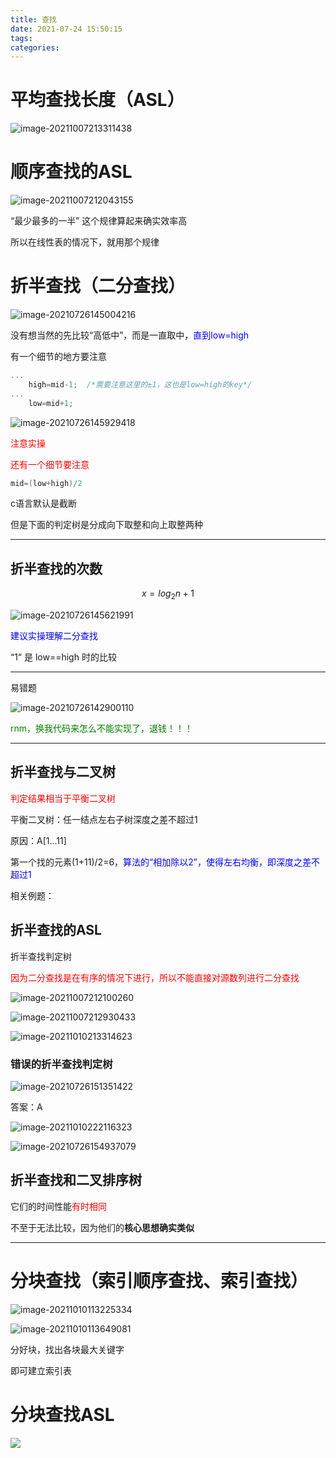 ```yaml
---
title: 查找
date: 2021-07-24 15:50:15
tags:
categories:
---
```




# 平均查找长度（ASL）

![image-20211007213311438](https://gitee.com/simple_one1/pic/raw/master/image-20211007213311438.png)

# 顺序查找的ASL

![image-20211007212043155](https://gitee.com/simple_one1/pic/raw/master/image-20211007212043155.png)

“最少最多的一半” 这个规律算起来确实效率高

所以在线性表的情况下，就用那个规律







# 折半查找（二分查找）

![image-20210726145004216](https://gitee.com/simple_one1/pic/raw/master/image-20210726145004216.png)

没有想当然的先比较“高低中”，而是一直取中，<font color=blue>直到low=high</font>

有一个细节的地方要注意

```c
...
    high=mid-1;  /*需要注意这里的±1，这也是low=high的key*/
...
    low=mid+1;
```

![image-20210726145929418](https://gitee.com/simple_one1/pic/raw/master/image-20210726145929418.png)

<font color=red>注意实操</font>

<font color=red>还有一个细节要注意</font>



```c
mid=(low+high)/2
```

c语言默认是截断

但是下面的判定树是分成向下取整和向上取整两种





---

## 折半查找的次数

$$x=log_{2}n +1$$

![image-20210726145621991](https://gitee.com/simple_one1/pic/raw/master/image-20210726145621991.png)

<font color=blue>建议实操理解二分查找</font>

“1“ 是 low==high 时的比较

---

易错题

![image-20210726142900110](https://gitee.com/simple_one1/pic/raw/master/image-20210726142900110.png)

<font color=green>rnm，换我代码来怎么不能实现了，退钱！！！</font>



---

## 折半查找与二叉树

<font color=red>判定结果相当于平衡二叉树</font>

平衡二叉树：任一结点左右子树深度之差不超过1

原因：A[1...11]

第一个找的元素(1+11)/2=6，<font color=blue>算法的“相加除以2”，使得左右均衡，即深度之差不超过1</font>

相关例题：



## 折半查找的ASL

折半查找判定树

<font color=red>因为二分查找是在有序的情况下进行，所以不能直接对源数列进行二分查找</font>

![image-20211007212100260](https://gitee.com/simple_one1/pic/raw/master/image-20211007212100260.png)

![image-20211007212930433](https://gitee.com/simple_one1/pic/raw/master/image-20211007212930433.png)

![image-20211010213314623](https://gitee.com/simple_one1/pic/raw/master/image-20211010213314623.png)



### 错误的折半查找判定树

![image-20210726151351422](https://gitee.com/simple_one1/pic/raw/master/image-20210726151351422.png)

答案：A

![image-20211010222116323](https://gitee.com/simple_one1/pic/raw/master/image-20211010222116323.png)

![image-20210726154937079](https://gitee.com/simple_one1/pic/raw/master/image-20210726154937079.png)



## 折半查找和二叉排序树

它们的时间性能<font color=red>有时相同</font>

不至于无法比较，因为他们的**核心思想确实类似**



---



# 分块查找（索引顺序查找、索引查找）

![image-20211010113225334](https://gitee.com/simple_one1/pic/raw/master/image-20211010113225334.png)

![image-20211010113649081](https://gitee.com/simple_one1/pic/raw/master/image-20211010113649081.png)

分好块，找出各块最大关键字

即可建立索引表

# 分块查找ASL

![](https://gitee.com/simple_one1/pic/raw/master/image-20211010152117695.png)